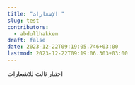 ```yaml
---
title: "الإشعارات "
slug: test
contributors:
  - abdullhakkem
draft: false
date: 2023-12-22T09:19:05.746+03:00
lastmod: 2023-12-22T09:19:06.303+03:00
---
```

اختبار ثالث للاشعارات
